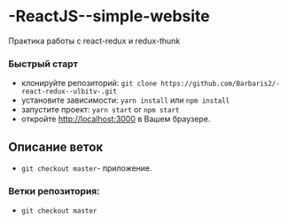 # -ReactJS--simple-website

Практика работы с react-redux и redux-thunk

### Быстрый старт

- клонируйте репозиторий: `git clone https://github.com/Barbaris2/-react-redux--ulbitv-.git`
- установите зависимости: `yarn install` или `npm install`
- запустите проект: `yarn start` or `npm start`
- откройте [http://localhost:3000](http://localhost:3000) в Вашем браузере.

## Описание веток

- `git checkout master`- приложение.

### Ветки репозитория:

- `git checkout master`
